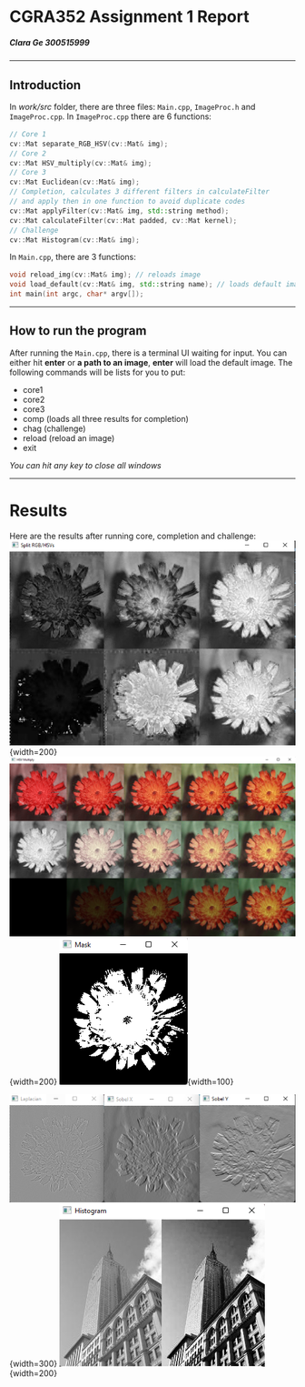 # CGRA352 Assignment 1 Report
##### Clara Ge 300515999
---  

## Introduction
In *work/src* folder, there are three files: `Main.cpp`, `ImageProc.h` and `ImageProc.cpp`. In `ImageProc.cpp` there are 6 functions:
``` C++
// Core 1
cv::Mat separate_RGB_HSV(cv::Mat& img);
// Core 2
cv::Mat HSV_multiply(cv::Mat& img);
// Core 3
cv::Mat Euclidean(cv::Mat& img);
// Completion, calculates 3 different filters in calculateFilter
// and apply then in one function to avoid duplicate codes
cv::Mat applyFilter(cv::Mat& img, std::string method);
cv::Mat calculateFilter(cv::Mat padded, cv::Mat kernel);
// Challenge
cv::Mat Histogram(cv::Mat& img);
```
In `Main.cpp`, there are 3 functions:
``` C++
void reload_img(cv::Mat& img); // reloads image
void load_default(cv::Mat& img, std::string name); // loads default images
int main(int argc, char* argv[]); 
```

---
## How to run the program
After running the `Main.cpp`, there is a terminal UI waiting for input. You can either hit **enter** or **a path to an image**, **enter** will load the default image. The following commands will be lists for you to put:
- core1
- core2
- core3
- comp (loads all three results for completion)
- chag (challenge)
- reload (reload an image)
- exit 

*You can hit any key to close all windows*

---
# Results
Here are the results after running core, completion and challenge:
![Core1](../res/core1.png){width=200}
![Core2](../res/core2.png){width=200}
![Core3](../res/core3.png){width=100}  

![Completion](../res/comp.png){width=300}
![Challenge](../res/chag.png){width=200}
